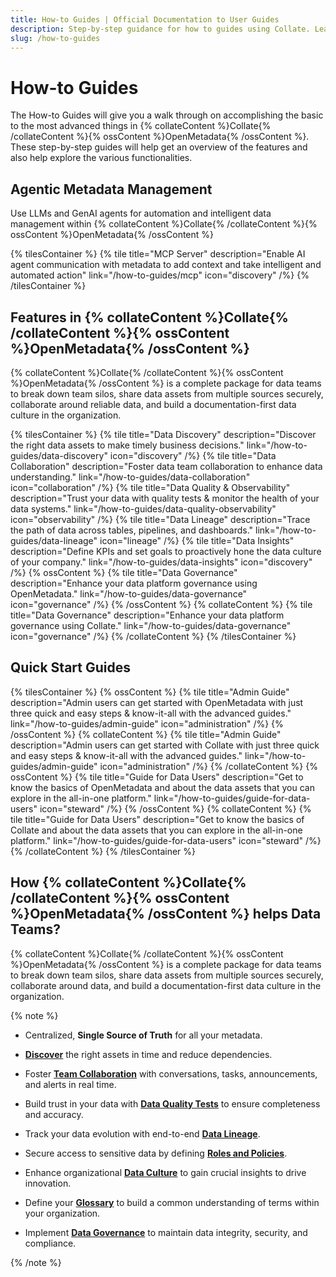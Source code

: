 ```yaml
---
title: How-to Guides | Official Documentation to User Guides
description: Step-by-step guidance for how to guides using Collate. Learn key actions, features, and best practices.
slug: /how-to-guides
---
```


# How-to Guides

The How-to Guides will give you a walk through on accomplishing the basic to the most advanced things in {% collateContent %}Collate{% /collateContent %}{% ossContent %}OpenMetadata{% /ossContent %}. These step-by-step guides will help get an overview of the features and also help explore the various functionalities.  

## Agentic Metadata Management
Use LLMs and GenAI agents for automation and intelligent data management within {% collateContent %}Collate{% /collateContent %}{% ossContent %}OpenMetadata{% /ossContent %}

{% tilesContainer %}
{% tile
    title="MCP Server"
    description="Enable AI agent communication with metadata to add context and take intelligent and automated action"
    link="/how-to-guides/mcp"
    icon="discovery"
/%}
{% /tilesContainer %}
## Features in {% collateContent %}Collate{% /collateContent %}{% ossContent %}OpenMetadata{% /ossContent %}

{% collateContent %}Collate{% /collateContent %}{% ossContent %}OpenMetadata{% /ossContent %} is a complete package for data teams to break down team silos, share data assets from multiple sources securely, collaborate around reliable data, and build a documentation-first data culture in the organization.

{% tilesContainer %}
{% tile
    title="Data Discovery"
    description="Discover the right data assets to make timely business decisions."
    link="/how-to-guides/data-discovery"
    icon="discovery"
/%}
{% tile
    title="Data Collaboration"
    description="Foster data team collaboration to enhance data understanding."
    link="/how-to-guides/data-collaboration"
    icon="collaboration"
/%}
{% tile
    title="Data Quality & Observability"
    description="Trust your data with quality tests & monitor the health of your data systems."
    link="/how-to-guides/data-quality-observability"
    icon="observability"
/%}
{% tile
    title="Data Lineage"
    description="Trace the path of data across tables, pipelines, and dashboards."
    link="/how-to-guides/data-lineage"
    icon="lineage"
/%}
{% tile
    title="Data Insights"
    description="Define KPIs and set goals to proactively hone the data culture of your company."
    link="/how-to-guides/data-insights"
    icon="discovery"
/%}
{% ossContent %}
{% tile
    title="Data Governance"
    description="Enhance your data platform governance using OpenMetadata."
    link="/how-to-guides/data-governance"
    icon="governance"
/%}
{% /ossContent %}
{% collateContent %}
{% tile
    title="Data Governance"
    description="Enhance your data platform governance using Collate."
    link="/how-to-guides/data-governance"
    icon="governance"
/%}
{% /collateContent %}
{% /tilesContainer %}

## Quick Start Guides

{% tilesContainer %}
{% ossContent %}
{% tile
    title="Admin Guide"
    description="Admin users can get started with OpenMetadata with just three quick and easy steps & know-it-all with the advanced guides."
    link="/how-to-guides/admin-guide"
    icon="administration"
/%}
{% /ossContent %}
{% collateContent %}
{% tile
    title="Admin Guide"
    description="Admin users can get started with Collate with just three quick and easy steps & know-it-all with the advanced guides."
    link="/how-to-guides/admin-guide"
    icon="administration"
/%}
{% /collateContent %}
{% ossContent %}
{% tile
    title="Guide for Data Users"
    description="Get to know the basics of OpenMetadata and about the data assets that you can explore in the all-in-one platform."
    link="/how-to-guides/guide-for-data-users"
    icon="steward"
/%}
{% /ossContent %}
{% collateContent %}
{% tile
    title="Guide for Data Users"
    description="Get to know the basics of Collate and about the data assets that you can explore in the all-in-one platform."
    link="/how-to-guides/guide-for-data-users"
    icon="steward"
/%}
{% /collateContent %}
{% /tilesContainer %}

## How {% collateContent %}Collate{% /collateContent %}{% ossContent %}OpenMetadata{% /ossContent %} helps Data Teams?

{% collateContent %}Collate{% /collateContent %}{% ossContent %}OpenMetadata{% /ossContent %} is a complete package for data teams to break down team silos, share data assets from multiple sources securely, collaborate around data, and build a documentation-first data culture in the organization.

{% note %}

- Centralized, **Single Source of Truth** for all your metadata.

- **[Discover](/how-to-guides/data-discovery)** the right assets in time and reduce dependencies.

- Foster **[Team Collaboration](/how-to-guides/data-collaboration)** with conversations, tasks, announcements, and alerts in real time.

- Build trust in your data with **[Data Quality Tests](/how-to-guides/data-quality-observability)** to ensure completeness and accuracy.

- Track your data evolution with end-to-end **[Data Lineage](/how-to-guides/data-lineage)**.

- Secure access to sensitive data by defining **[Roles and Policies](/how-to-guides/admin-guide/roles-policies)**.

- Enhance organizational **[Data Culture](/how-to-guides/data-insights)** to gain crucial insights to drive innovation.

- Define your **[Glossary](/how-to-guides/data-governance/glossary)** to build a common understanding of terms within your organization.

- Implement **[Data Governance](/how-to-guides/data-governance)** to maintain data integrity, security, and compliance.

{% /note %}
